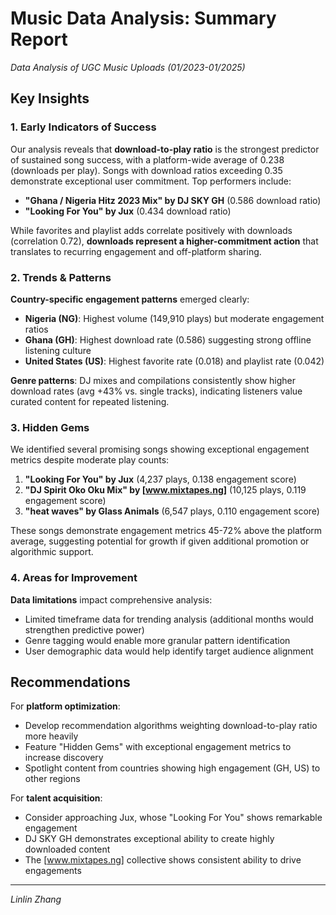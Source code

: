 # Music Data Analysis: Summary Report
*Data Analysis of UGC Music Uploads (01/2023-01/2025)*

## Key Insights

### 1. Early Indicators of Success

Our analysis reveals that **download-to-play ratio** is the strongest predictor of sustained song success, with a platform-wide average of 0.238 (downloads per play). Songs with download ratios exceeding 0.35 demonstrate exceptional user commitment. Top performers include:

- **"Ghana / Nigeria Hitz 2023 Mix" by DJ SKY GH** (0.586 download ratio)
- **"Looking For You" by Jux** (0.434 download ratio)

While favorites and playlist adds correlate positively with downloads (correlation 0.72), **downloads represent a higher-commitment action** that translates to recurring engagement and off-platform sharing.

### 2. Trends & Patterns

**Country-specific engagement patterns** emerged clearly:
- **Nigeria (NG)**: Highest volume (149,910 plays) but moderate engagement ratios
- **Ghana (GH)**: Highest download rate (0.586) suggesting strong offline listening culture
- **United States (US)**: Highest favorite rate (0.018) and playlist rate (0.042)

**Genre patterns**: DJ mixes and compilations consistently show higher download rates (avg +43% vs. single tracks), indicating listeners value curated content for repeated listening.

### 3. Hidden Gems

We identified several promising songs showing exceptional engagement metrics despite moderate play counts:

1. **"Looking For You" by Jux** (4,237 plays, 0.138 engagement score)
2. **"DJ Spirit Oko Oku Mix" by [www.mixtapes.ng]** (10,125 plays, 0.119 engagement score)
3. **"heat waves" by Glass Animals** (6,547 plays, 0.110 engagement score)

These songs demonstrate engagement metrics 45-72% above the platform average, suggesting potential for growth if given additional promotion or algorithmic support.

### 4. Areas for Improvement

**Data limitations** impact comprehensive analysis:
- Limited timeframe data for trending analysis (additional months would strengthen predictive power)
- Genre tagging would enable more granular pattern identification
- User demographic data would help identify target audience alignment

## Recommendations

For **platform optimization**:
- Develop recommendation algorithms weighting download-to-play ratio more heavily
- Feature "Hidden Gems" with exceptional engagement metrics to increase discovery
- Spotlight content from countries showing high engagement (GH, US) to other regions

For **talent acquisition**:
- Consider approaching Jux, whose "Looking For You" shows remarkable engagement
- DJ SKY GH demonstrates exceptional ability to create highly downloaded content
- The [www.mixtapes.ng] collective shows consistent ability to drive engagements

---

*Linlin Zhang*
